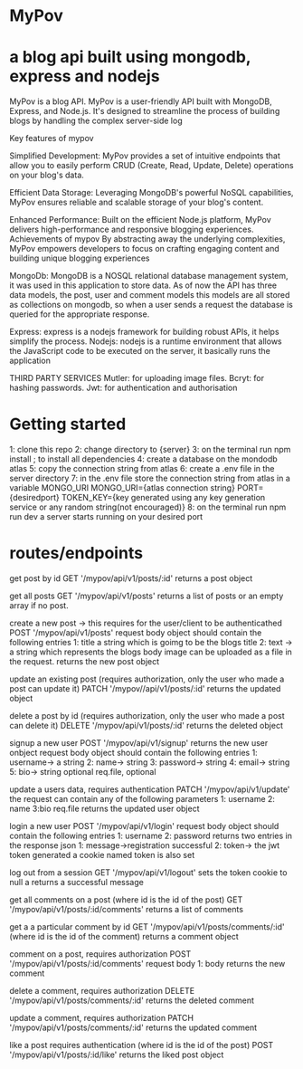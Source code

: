 # MyPov
# a blog api built using  mongodb, express and nodejs

MyPov is a blog API.
 MyPov is a user-friendly API built with MongoDB, Express, and Node.js. It's designed to streamline the process of building blogs by handling the complex server-side log

Key features of mypov

Simplified Development: MyPov provides a set of intuitive endpoints that allow you to easily perform CRUD (Create, Read, Update, Delete) operations on your blog's data.

Efficient Data Storage: Leveraging MongoDB's powerful NoSQL capabilities, MyPov ensures reliable and scalable storage of your blog's content.

Enhanced Performance: Built on the efficient Node.js platform, MyPov delivers high-performance and responsive blogging experiences.
Achievements of mypov
By abstracting away the underlying complexities, MyPov empowers developers to focus on crafting engaging content and building unique blogging experiences

MongoDb: MongoDB is a NOSQL relational database management system, it was used in this application to store data.
As of now the API has three data models, the post, user and comment models this models are all stored as collections on mongodb, so when a user sends a request the database is queried for the appropriate response.

Express: express is a nodejs framework for building robust APIs, it helps simplify the process.
Nodejs: nodejs is a runtime environment that allows the JavaScript code to be executed on the server, it basically runs the application 

THIRD PARTY SERVICES
Mutler: for uploading image files.
Bcryt: for hashing passwords.
Jwt: for authentication and authorisation 

# Getting started
1: clone this repo
2: change directory to {server}
3: on the terminal run 
    npm install ; to install all dependencies
4: create a database on the mondodb atlas
5: copy the connection string from atlas
6: create a .env file in the server directory
7: in the .env file
    store the connection string from atlas in a variable MONGO_URI
    MONGO_URI={atlas connection string}
    PORT={desiredport}
    TOKEN_KEY={key generated using any key generation service or any random string(not encouraged)}
8: on the terminal run npm run dev
    a server starts running on your desired port


# routes/endpoints
get post by id
GET '/mypov/api/v1/posts/:id'
        returns  a post object

get all posts
GET '/mypov/api/v1/posts'
        returns a list of posts or an empty array if no post. 

create a new post -> this requires for the user/client to be authenticathed
POST '/mypov/api/v1/posts'
        request body object should contain the following entries
            1: title a string which is goimg to be the blogs title
            2: text -> a string which represents the blogs body
        image can be uploaded as a file in the request.
    returns the new post object

update an existing post (requires authorization, only the user who made a post can update it)
PATCH '/mypov//api/v1/posts/:id'
    returns the updated object

delete a post by id (requires authorization, only the user who made a post can delete it)
DELETE '/mypov/api/v1/posts/:id' returns the deleted object

signup a new user
POST '/mypov/api/v1/signup' returns the new user onbject
    request body object should contain the following entries
    1: username-> a string
    2: name-> string
    3: password-> string
    4: email-> string
    5: bio-> string optional
    req.file, optional

update a users data, requires authentication
PATCH '/mypov/api/v1/update'
    the request can contain any of the following parameters
    1: username
    2: name
    3:bio
    req.file
    returns the updated user object

login a new user
POST '/mypov/api/v1/login' 
    request body object should contain the following entries
    1: username
    2: password
    returns two entries in the response json
        1: message->registration successful
        2: token-> the jwt token generated
    a cookie named token is also set 

log out from a session
GET '/mypov/api/v1/logout'
    sets the token cookie to null a returns a successful message

get all comments on a post (where id is the id of the post)
GET '/mypov/api/v1/posts/:id/comments'
    returns a list of comments

get a a particular comment by id
GET '/mypov/api/v1/posts/comments/:id' (where id is the id of the comment)
    returns a comment object

comment on a post, requires authorization
POST '/mypov/api/v1/posts/:id/comments'
    request body
    1: body
    returns the new comment

delete a comment,  requires authorization
DELETE '/mypov/api/v1/posts/comments/:id'
    returns the deleted comment

update a comment, requires authorization
PATCH '/mypov/api/v1/posts/comments/:id'
    returns the updated comment

like a post requires authentication (where id is the id of the post)
POST '/mypov/api/v1/posts/:id/like'
    returns the liked post object
